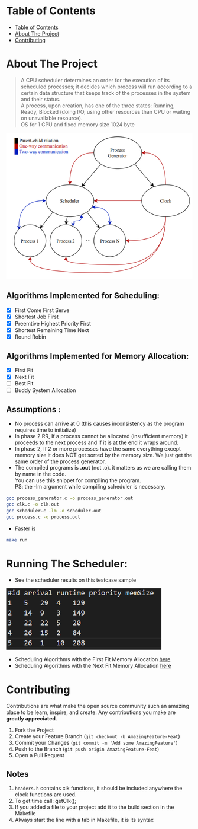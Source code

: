 # Table of Contents

- [Table of Contents](#table-of-contents)
- [About The Project](#about-the-project)
- [Contributing](#contributing)

# About The Project

> A CPU scheduler determines an order for the execution of its scheduled processes; it
decides which process will run according to a certain data structure that keeps track
of the processes in the system and their status.
<br>A process, upon creation, has one of the three states: Running, Ready, Blocked (doing
I/O, using other resources than CPU or waiting on unavailable resource).
<br>OS for 1 CPU and fixed memory size 1024 byte

<img src="./Assets/System_Diagram.png" alt="System Diagram" width=100% height=50%>


## Algorithms Implemented for Scheduling:
- [x] First Come First Serve
- [x] Shortest Job First
- [x] Preemtive Highest Priority First
- [x] Shortest Remaining Time Next
- [x] Round Robin

## Algorithms Implemented for Memory Allocation:
- [x] First Fit
- [x] Next Fit
- [ ] Best Fit
- [ ] Buddy System Allocation

## Assumptions : 
  - No process can arrive at 0 (this causes inconsistency as the program requires time to initialize)
  - In phase 2 RR, If a process cannot be allocated (insufficient memory) it proceeds to the next process and if it is at the end it wraps around.
  - In phase 2, If 2 or more processes have the same everything except memory size it does NOT get sorted by the memory size. We just get the same order of the process generator.
  - The compiled programs is **.out** (not .o). it matters as we are calling them by name in the code.<br/> You can use this snippet for compiling the program. <br/> PS: the -lm argument while compiling scheduler is necessary.
  ```sh 
  gcc process_generator.c -o process_generator.out
  gcc clk.c -o clk.out
  gcc scheduler.c -lm -o scheduler.out
  gcc process.c -o process.out 
  ```
  - Faster is
  ```sh
  make run
  ```

# Running The Scheduler:
- See the scheduler results on this testcase sample

![testcase](./Assets/Memory%20First%20Fit/Input.png)

- Scheduling Algorithms with the First Fit Memory Allocation [here](./Assets/Memory%20First%20Fit/)
- Scheduling Algorithms with the Next Fit Memory Allocation [here](./Assets/Memory%20Next%20Fit/)

<!-- CONTRIBUTING -->

# Contributing

Contributions are what make the open source community such an amazing place to be learn, inspire, and create. Any contributions you make are **greatly appreciated**.

1. Fork the Project
2. Create your Feature Branch (`git checkout -b AmazingFeature-Feat`)
3. Commit your Changes (`git commit -m 'Add some AmazingFeature'`)
4. Push to the Branch (`git push origin AmazingFeature-Feat`)
5. Open a Pull Request

## Notes

1. `headers.h` contains clk functions, it should be included anywhere the clock functions are used.
2. To get time call: getClk();
3. If you added a file to your project add it to the build section in the Makefile
4. Always start the line with a tab in Makefile, it is its syntax


